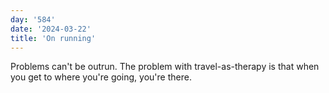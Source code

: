 ```yaml
---
day: '584'
date: '2024-03-22'
title: 'On running'
---
```


Problems can't be outrun. The problem with travel-as-therapy is that when you get to where you're going, you're there.

